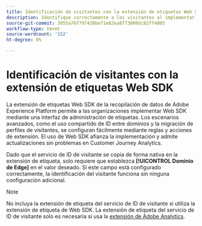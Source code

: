 ```yaml
---
title: Identificación de visitantes con la extensión de etiquetas Web SDK
description: Identifique correctamente a los visitantes al implementar la extensión de etiquetas Web SDK.
source-git-commit: 3055a76f797438be71e82ea8f73800dc82ff4805
workflow-type: tm+mt
source-wordcount: '152'
ht-degree: 0%

---
```


# Identificación de visitantes con la extensión de etiquetas Web SDK

La extensión de etiquetas Web SDK de la recopilación de datos de Adobe Experience Platform permite a las organizaciones implementar Web SDK mediante una interfaz de administración de etiquetas. Los escenarios avanzados, como el uso compartido de ID entre dominios y la migración de perfiles de visitantes, se configuran fácilmente mediante reglas y acciones de extensión. El uso de Web SDK afianza la implementación y admite actualizaciones sin problemas en Customer Journey Analytics.

Dado que el servicio de ID de visitante se copia de forma nativa en la extensión de etiqueta, solo requiere que establezca **[!UICONTROL Dominio de Edge]** en el valor deseado. Si este campo está configurado correctamente, la identificación del visitante funciona sin ninguna configuración adicional.

>[!NOTE]
>
>No incluya la extensión de etiqueta del servicio de ID de visitante si utiliza la extensión de etiqueta de Web SDK. La extensión de etiqueta del servicio de ID de visitante solo es necesaria si usa la [extensión de Adobe Analytics](analytics-extension.md).
